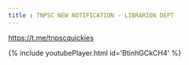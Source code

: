 ```yaml
---
title : TNPSC NEW NOTIFICATION - LIBRARION DEPT
---
```


https://t.me/tnpscquickies



{% include youtubePlayer.html id='BtinhGCkCH4' %}
